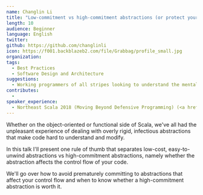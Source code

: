 ```yaml
---
name: Changlin Li
title: "Low-commitment vs high-commitment abstractions (or protect your control flow!)"
length: 10
audience: Beginner
language: English
twitter: 
github: https://github.com/changlinli
icon: https://f001.backblazeb2.com/file/Grabbag/profile_small.jpg
organization: 
tags:
  - Best Practices
  - Software Design and Architecture
suggestions:
  - Working programmers of all stripes looking to understand the mental cost of abstractions better
contributes:
  - 
speaker_experience:
  - Northeast Scala 2018 (Moving Beyond Defensive Programming) (<a href="https://github.com/changlinli/types_presentation_slides">slides</a>, <a href-"https://www.youtube.com/watch?v=Csj3lzsr0_I">video</a>)
---
```

Whether on the object-oriented or functional side of Scala, we've all had the unpleasant experience of dealing with overly rigid, infectious abstractions that make code hard to understand and modify.

In this talk I'll present one rule of thumb that separates low-cost, easy-to-unwind abstractions vs high-commitment abstractions, namely whether the abstraction affects the control flow of your code.

We'll go over how to avoid prematurely committing to abstractions that affect your control flow and when to know whether a high-commitment abstraction is worth it.
